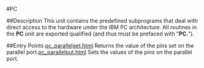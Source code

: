 
#PC

##Description
This unit contains the predefined subprograms that deal with direct access to the hardware under the IBM PC architecture.
All routines in the **PC** unit are exported qualified (and thus must be prefaced with "**PC.**").



##Entry Points
[pc_parallelget.html](**ParallelGet**) Returns the value of the pins set on the parallel port.[pc_parallelput.html](**ParallelPut**) Sets the values of the pins on the parallel port.


